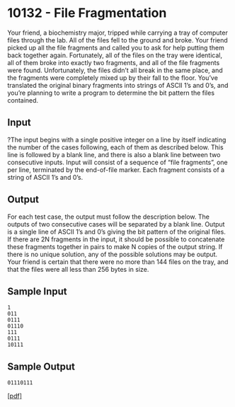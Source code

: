 # 10132 - File Fragmentation

Your friend, a biochemistry major, tripped while carrying a tray of computer files through the lab. All
of the files fell to the ground and broke. Your friend picked up all the file fragments and called you to
ask for help putting them back together again.
Fortunately, all of the files on the tray were identical, all of them broke into exactly two fragments,
and all of the file fragments were found. Unfortunately, the files didn’t all break in the same place, and
the fragments were completely mixed up by their fall to the floor.
You’ve translated the original binary fragments into strings of ASCII 1’s and 0’s, and you’re planning
to write a program to determine the bit pattern the files contained.

## Input

?The input begins with a single positive integer on a line by itself indicating the number of the cases
following, each of them as described below. This line is followed by a blank line, and there is also a
blank line between two consecutive inputs.
Input will consist of a sequence of “file fragments”, one per line, terminated by the end-of-file marker.
Each fragment consists of a string of ASCII 1’s and 0’s.


## Output

For each test case, the output must follow the description below. The outputs of two consecutive cases
will be separated by a blank line.
Output is a single line of ASCII 1’s and 0’s giving the bit pattern of the original files. If there are
2N fragments in the input, it should be possible to concatenate these fragments together in pairs to
make N copies of the output string. If there is no unique solution, any of the possible solutions may
be output.
Your friend is certain that there were no more than 144 files on the tray, and that the files were all
less than 256 bytes in size.


## Sample Input

```
1
011
0111
01110
111
0111
10111
```


## Sample Output

```
01110111
```

[\[pdf\]](https://uva.onlinejudge.org/external/101/10132.pdf)
